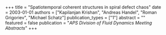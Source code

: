+++
title = "Spatiotemporal coherent structures in spiral defect chaos"
date = 2003-01-01
authors = ["Kapilanjan Krishan", "Andreas Handel", "Roman Grigoriev", "Michael Schatz"]
publication_types = ["1"]
abstract = ""
featured = false
publication = "*APS Division of Fluid Dynamics Meeting Abstracts*"
+++

